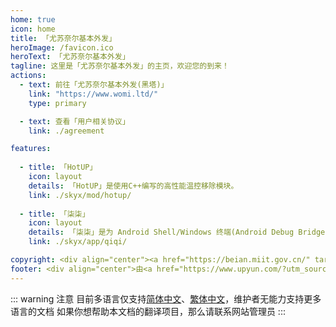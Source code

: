 ```yaml
---
home: true
icon: home
title: 「尤苏奈尔基本外发」
heroImage: /favicon.ico
heroText: 「尤苏奈尔基本外发」
tagline: 这里是「尤苏奈尔基本外发」的主页，欢迎您的到来！
actions:
  - text: 前往「尤苏奈尔基本外发(黑塔)」
    link: "https://www.womi.ltd/"
    type: primary

  - text: 查看「用户相关协议」
    link: ./agreement

features:
  
  - title: 「HotUP」
    icon: layout
    details: 「HotUP」是使用C++编写的高性能温控移除模块。
    link: ./skyx/mod/hotup/
  
  - title: 「柒柒」
    icon: layout
    details: 「柒柒」是为 Android Shell/Windows 终端(Android Debug Bridge) 编写的可以使用指令来显示 Toast/通知/常驻通知 的应用。
    link: ./skyx/app/qiqi/

copyright: <div align="center"><a href="https://beian.miit.gov.cn/" target="_blank">鲁ICP备2023014368号-1</a><div align='center'><a href='https://icp.gov.moe/?keyword=20233348' target='_blank'>萌ICP备20233348号</a></div></div><div align="center">Copyright ©2023-2023 <a href="mailto:Xilor@womi.ltd" target="_blank">「尤苏奈尔·希洛尔」</a>, All Rights Reserved.</div>
footer: <div align="center">由<a href="https://www.upyun.com/?utm_source=lianmeng&utm_medium=referral" target="_blank"><img src="/upyun.png" alt="Image" width="80" height="40"></a>提供云端服务</div><div align="center">如果在网站内遇到「文字错误」或者「内容错误」的情况那么请务必向网站管理员进行反馈</div>
---
```


::: warning 注意
目前多语言仅支持[简体中文](/zh-CN/)、[繁体中文](/)，维护者无能力支持更多语言的文档
如果你想帮助本文档的翻译项目，那么请联系网站管理员
:::